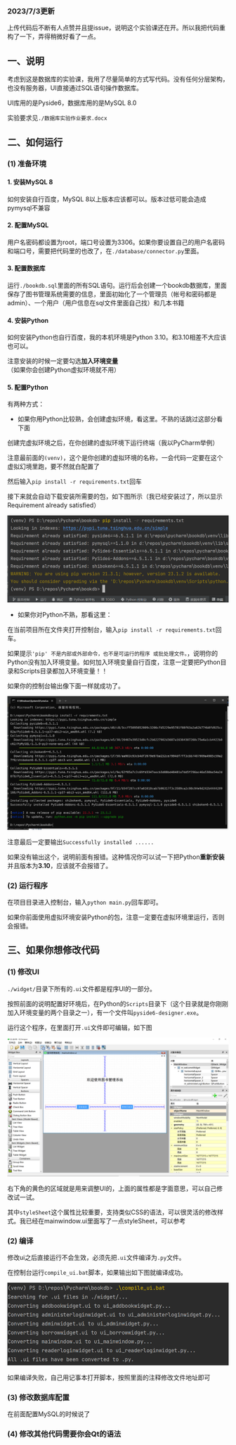 ### 2023/7/3更新

上传代码后不断有人点赞并且提issue，说明这个实验课还在开。所以我把代码重构了一下，弄得稍微好看了一点。

## 一、说明

考虑到这是数据库的实验课，我用了尽量简单的方式写代码。没有任何分层架构，也没有服务器，UI直接通过SQL语句操作数据库。

UI库用的是Pyside6，数据库用的是MySQL 8.0

实验要求见`./数据库实验作业要求.docx`

## 二、如何运行

### (1) 准备环境

#### 1. 安装MySQL 8

如何安装自行百度，MySQL 8以上版本应该都可以。版本过低可能会造成pymysql不兼容

#### 2. 配置MySQL

用户名密码都设置为root，端口号设置为3306。如果你要设置自己的用户名密码和端口号，需要把代码里的也改了，在`./database/connector.py`里面。

#### 3. 配置数据库

运行`./bookdb.sql`里面的所有SQL语句。运行后会创建一个bookdb数据库，里面保存了图书管理系统需要的信息，里面初始化了一个管理员（帐号和密码都是admin）、一个用户（用户信息在sql文件里面自己找）和几本书籍

#### 4. 安装Python

如何安装Python也自行百度，我的本机环境是Python 3.10。和3.10相差不大应该也可以。

注意安装的时候一定要勾选**加入环境变量**（如果你会创建Python虚拟环境就不用）

#### 5. 配置Python

有两种方式：

+ 如果你用Python比较熟，会创建虚拟环境，看这里。不熟的话跳过这部分看下面

创建完虚拟环境之后，在你创建的虚拟环境下运行终端（我以PyCharm举例）

注意最前面的`(venv)`，这个是你创建的虚拟环境的名称，一会代码一定要在这个虚拟幻境里跑，要不然就白配置了

然后输入`pip install -r requirements.txt`回车

接下来就会自动下载安装所需要的包，如下图所示（我已经安装过了，所以显示Requirement already satisfied）

![配置Python](./readme_src/配置python.png)

+ 如果你对Python不熟，那看这里：

在当前项目所在文件夹打开控制台，输入`pip install -r requirements.txt`回车。

如果提示`'pip' 不是内部或外部命令，也不是可运行的程序
或批处理文件。`，说明你的Python没有加入环境变量。如何加入环境变量自行百度，注意一定要把Python目录和Scripts目录都加入环境变量！！

如果你的控制台输出像下面一样就成功了。

![配置Python2](./readme_src/配置python2.png)

注意最后一定要输出`Successfully installed ......`

如果没有输出这个，说明前面有报错。这种情况你可以试一下把Python**重新安装**并且版本为**3.10**，应该就不会报错了。

### (2) 运行程序

在项目目录进入控制台，输入`python main.py`回车即可。

如果你前面使用虚拟环境安装Python的包，注意一定要在虚拟环境里运行，否则会报错。


## 三、如果你想修改代码

### (1) 修改UI

`./widget/`目录下所有的`.ui`文件都是程序UI的一部分。

按照前面的说明配置好环境后，在Python的`Scripts`目录下（这个目录就是你刚刚加入环境变量的两个目录之一），有一个文件叫`pyside6-designer.exe`。

运行这个程序，在里面打开`.ui`文件即可编辑，如下图

![修改UI](./readme_src/修改UI.png)

右下角的黄色的区域就是用来调整UI的，上面的属性都是字面意思，可以自己修改试一试。

其中`styleSheet`这个属性比较重要，支持类似CSS的语法，可以很灵活的修改样式。我已经在mainwindow.ui里面写了一点styleSheet，可以参考

### (2) 编译

修改ui之后直接运行不会生效，必须先把`.ui`文件编译为`.py`文件。

在控制台运行`compile_ui.bat`脚本，如果输出如下图就编译成功。

![编译](./readme_src/编译.png)

如果编译失败，自己用记事本打开脚本，按照里面的注释修改文件地址即可

### (3) 修改数据库配置

在前面配置MySQL的时候说了

### (4) 修改其他代码需要你会Qt的语法
